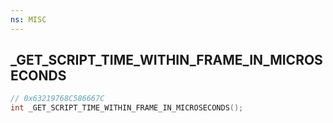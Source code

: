 ```yaml
---
ns: MISC
---
```

## _GET_SCRIPT_TIME_WITHIN_FRAME_IN_MICROSECONDS

```c
// 0x63219768C586667C
int _GET_SCRIPT_TIME_WITHIN_FRAME_IN_MICROSECONDS();
```

